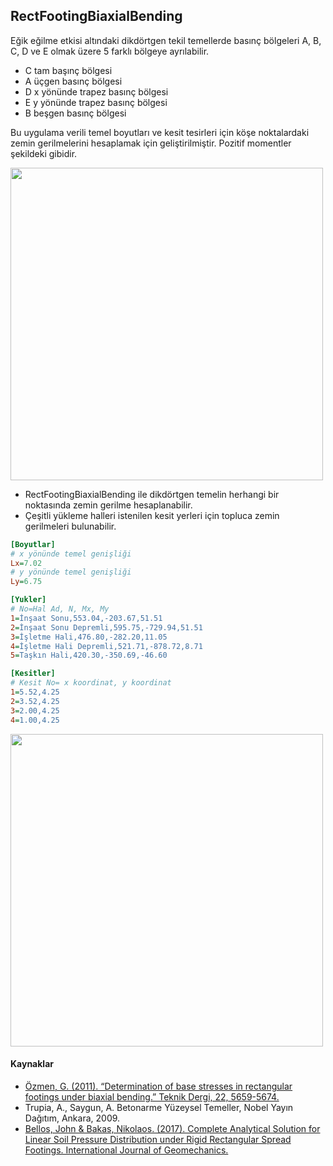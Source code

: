 ## RectFootingBiaxialBending
Eğik eğilme etkisi altındaki dikdörtgen tekil temellerde basınç bölgeleri A, B, C, D ve E olmak üzere 5 farklı bölgeye ayrılabilir.
- C tam başınç bölgesi
- A üçgen basınç bölgesi
- D x yönünde trapez basınç bölgesi
- E y yönünde trapez basınç bölgesi
- B beşgen basınç bölgesi

Bu uygulama verili temel boyutları ve kesit tesirleri için köşe noktalardaki zemin gerilmelerini hesaplamak için geliştirilmiştir. Pozitif momentler şekildeki gibidir.

<img src="https://eykaraduman.github.io/assets/images/biaxialbend.png" width="500" />

- RectFootingBiaxialBending ile dikdörtgen temelin herhangi bir noktasında zemin gerilme hesaplanabilir.
- Çeşitli yükleme halleri istenilen kesit yerleri için topluca zemin gerilmeleri bulunabilir.

```ini
[Boyutlar]
# x yönünde temel genişliği
Lx=7.02
# y yönünde temel genişliği
Ly=6.75

[Yukler]
# No=Hal Ad, N, Mx, My
1=İnşaat Sonu,553.04,-203.67,51.51
2=İnşaat Sonu Depremli,595.75,-729.94,51.51
3=İşletme Hali,476.80,-282.20,11.05
4=İşletme Hali Depremli,521.71,-878.72,8.71
5=Taşkın Hali,420.30,-350.69,-46.60

[Kesitler]
# Kesit No= x koordinat, y koordinat
1=5.52,4.25
2=3.52,4.25
3=2.00,4.25
4=1.00,4.25
```

<img src="https://eykaraduman.github.io/assets/images/RectFootApp.png" width="500" />

#### Kaynaklar
- [Özmen, G. (2011). “Determination of base stresses in rectangular footings under biaxial bending.” Teknik Dergi, 22, 5659-5674.](http://www.imo.org.tr/resimler/ekutuphane/pdf/16498_15_12.pdf) 
- Trupia, A., Saygun, A. Betonarme Yüzeysel Temeller, Nobel Yayın Dağıtım, Ankara, 2009. 
- [Bellos, John & Bakas, Nikolaos. (2017). Complete Analytical Solution for Linear Soil Pressure Distribution under Rigid Rectangular Spread Footings. International Journal of Geomechanics.](https://www.researchgate.net/publication/312362987_Complete_Analytical_Solution_for_Linear_Soil_Pressure_Distribution_under_Rigid_Rectangular_Spread_Footings)
